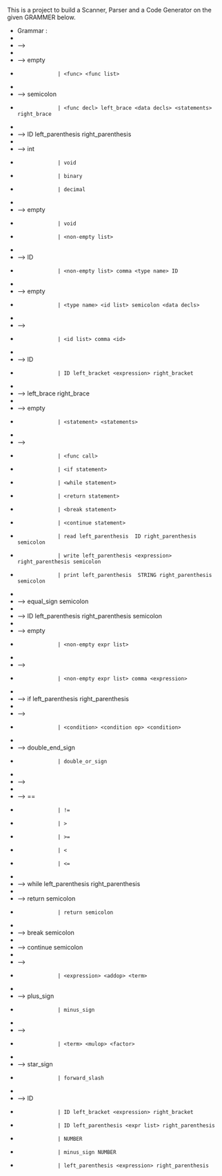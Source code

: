 This is a project to build a Scanner, Parser and a Code Generator on the given GRAMMER below.

 *  Grammar	:
 *
 *  <program> 		--> 	  <data decls> <func list> 
 *
 *  <func list> 	--> 	  empty 
 *  				| <func> <func list> 
 *
 *  <func> 		--> 	  <func decl> semicolon 
 *  				| <func decl> left_brace <data decls> <statements> right_brace 
 *
 *  <func decl> 	--> 	  <type name> ID left_parenthesis <parameter list> right_parenthesis 
 *
 *  <type name> 	--> 	  int 
 *  				| void 
 *  				| binary 
 *  				| decimal 
 *
 *  <parameter list> 	--> 	  empty 
 *  				| void 
 *  				| <non-empty list> 
 *
 *  <non-empty list> 	--> 	  <type name> ID 
 *  				| <non-empty list> comma <type name> ID 
 *
 *  <data decls> 	--> 	  empty 
 *  				| <type name> <id list> semicolon <data decls> 
 *
 *  <id list> 		--> 	  <id> 
 *  				| <id list> comma <id> 
 *
 *  <id> 		--> 	  ID 
 *  				| ID left_bracket <expression> right_bracket
 *
 *  <block statements> 	--> 	  left_brace <statements> right_brace 
 *
 *  <statements> 	--> 	  empty 
 *  				| <statement> <statements> 
 *
 *  <statement> 	--> 	  <assignment> 
 *  				| <func call> 
 *  				| <if statement> 
 *  				| <while statement> 
 *  				| <return statement> 
 *  				| <break statement> 
 *  				| <continue statement> 
 *  				| read left_parenthesis  ID right_parenthesis semicolon 
 *  				| write left_parenthesis <expression> right_parenthesis semicolon 
 *  				| print left_parenthesis  STRING right_parenthesis semicolon 
 *
 *  <assignment> 	--> 	  <id> equal_sign <expression> semicolon 
 *
 *  <func call> 	--> 	  ID left_parenthesis <expr list> right_parenthesis semicolon 
 *
 *  <expr list> 	--> 	  empty 
 *  				| <non-empty expr list> 
 *
 *  <non-empty expr list> --> 	  <expression> 
 *  				| <non-empty expr list> comma <expression>
 *
 *  <if statement> 	--> 	  if left_parenthesis <condition expression> right_parenthesis <block statements> 
 *
 *  <condition expression> -->    <condition> 
 *  				| <condition> <condition op> <condition> 
 *
 *  <condition op> 	--> 	  double_end_sign 
 *  				| double_or_sign 
 *
 *  <condition> 	--> 	  <expression> <comparison op> <expression> 
 *
 *  <comparison op> 	--> 	  == 
 *  				| != 
 *  				| > 
 *  				| >= 
 *  				| < 
 *  				| <=
 *
 *  <while statement> 	--> 	  while left_parenthesis <condition expression> right_parenthesis <block statements> 
 *
 *  <return statement> 	--> 	  return <expression> semicolon 
 *  				| return semicolon 
 *
 *  <break statement> 	--> 	  break semicolon 
 *
 *  <continue statement>--> 	  continue semicolon
 *
 *  <expression> 	--> 	  <term> 
 *  				| <expression> <addop> <term> 
 *
 *  <addop> 		--> 	  plus_sign 
 *  				| minus_sign 
 *
 *  <term> 		--> 	  <factor> 
 *  				| <term> <mulop> <factor> 
 *
 *  <mulop> 		--> 	  star_sign 
 *  				| forward_slash 
 *
 *  <factor> 		--> 	  ID 
 *  				| ID left_bracket <expression> right_bracket 
 *  				| ID left_parenthesis <expr list> right_parenthesis 
 *  				| NUMBER 
 *  				| minus_sign NUMBER 
 *  				| left_parenthesis <expression> right_parenthesis
